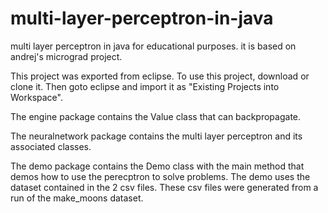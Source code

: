 # multi-layer-perceptron-in-java
multi layer perceptron in java for educational purposes. it is based on andrej's micrograd project.

This project was exported from eclipse. To use this project, download or clone it. Then goto eclipse and import it as "Existing Projects into Workspace".

The engine package contains the Value class that can backpropagate.

The neuralnetwork package contains the multi layer perceptron and its associated classes.

The demo package contains the Demo class with the main method that demos how to use the perecptron to solve problems. The demo uses the dataset contained in the 2 csv files. These csv files were generated from a run of the make_moons dataset.
